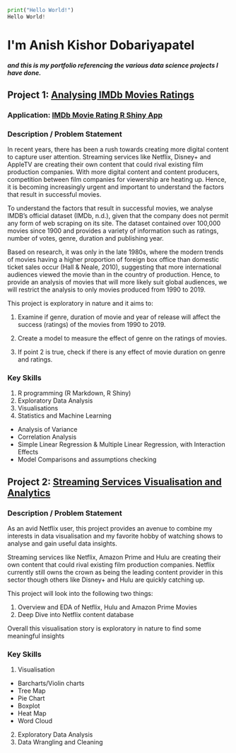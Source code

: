 ```python
print("Hello World!")
Hello World!
```

# I'm Anish Kishor Dobariyapatel
##### and this is my portfolio referencing the various data science projects I have done.

## Project 1: [Analysing IMDb Movies Ratings](https://movieanalytics.netlify.app/)
### Application: [IMDb Movie Rating R Shiny App](https://moviesmakerassistance.shinyapps.io/try_shiny_dropdown_genre_1/)
### Description / Problem Statement 
In recent years, there has been a rush towards creating more digital content to capture user attention. Streaming services like Netflix, Disney+ and AppleTV are creating their own content that could rival existing film production companies. With more digital content and content producers, competition between film companies for viewership are heating up. Hence, it is becoming increasingly urgent and important to understand the factors that result in successful movies.

To understand the factors that result in successful movies, we analyse IMDB’s official dataset (IMDb, n.d.), given that the company does not permit any form of web scraping on its site. The dataset contained over 100,000 movies since 1900 and provides a variety of information such as ratings, number of votes, genre, duration and publishing year.

Based on research, it was only in the late 1980s, where the modern trends of movies having a higher proportion of foreign box office than domestic ticket sales occur (Hall & Neale, 2010), suggesting that more international audiences viewed the movie than in the country of production. Hence, to provide an analysis of movies that will more likely suit global audiences, we will restrict the analysis to only movies produced from 1990 to 2019.

This project is exploratory in nature and it aims to:

1. Examine if genre, duration of movie and year of release will affect the success (ratings) of the movies from 1990 to 2019.

2. Create a model to measure the effect of genre on the ratings of movies.

3. If point 2 is true, check if there is any effect of movie duration on genre and ratings.

### Key Skills 
1. R programming (R Markdown, R Shiny)
2. Exploratory Data Analysis
3. Visualisations
4. Statistics and Machine Learning
* Analysis of Variance
* Correlation Analysis
* Simple Linear Regression & Multiple Linear Regression, with Interaction Effects
* Model Comparisons and assumptions checking

## Project 2: [Streaming Services Visualisation and Analytics](https://rpubs.com/anishkd/streamingserviceviz)
### Description / Problem Statement 
As an avid Netflix user, this project provides an avenue to combine my interests in data visualisation and my favorite hobby of watching shows to analyse and gain useful data insights.

Streaming services like Netflix, Amazon Prime and Hulu are creating their own content that could rival existing film production companies. Netflix currently still owns the crown as being the leading content provider in this sector though others like Disney+ and Hulu are quickly catching up.

This project will look into the following two things:
1) Overview and EDA of Netflix, Hulu and Amazon Prime Movies
2) Deep Dive into Netflix content database

Overall this visualisation story is exploratory in nature to find some meaningful insights

### Key Skills
1. Visualisation
* Barcharts/Violin charts
* Tree Map
* Pie Chart
* Boxplot
* Heat Map
* Word Cloud
2. Exploratory Data Analysis
3. Data Wrangling and Cleaning

